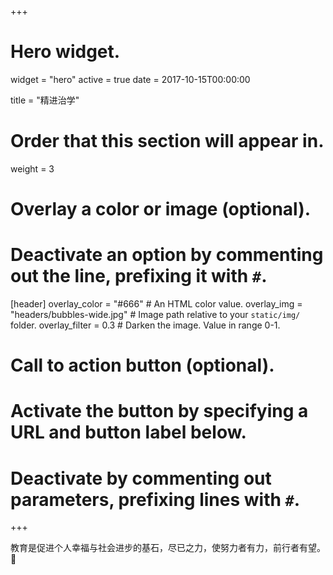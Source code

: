 +++
# Hero widget.
widget = "hero"
active = true
date = 2017-10-15T00:00:00

title = "精进治学"

# Order that this section will appear in.
weight = 3

# Overlay a color or image (optional).
#   Deactivate an option by commenting out the line, prefixing it with `#`.
[header]
  overlay_color = "#666"  # An HTML color value.
  overlay_img = "headers/bubbles-wide.jpg"  # Image path relative to your `static/img/` folder.
  overlay_filter = 0.3  # Darken the image. Value in range 0-1.

# Call to action button (optional).
#   Activate the button by specifying a URL and button label below.
#   Deactivate by commenting out parameters, prefixing lines with `#`.

+++

  教育是促进个人幸福与社会进步的基石，尽已之力，使努力者有力，前行者有望。 :rocket:

